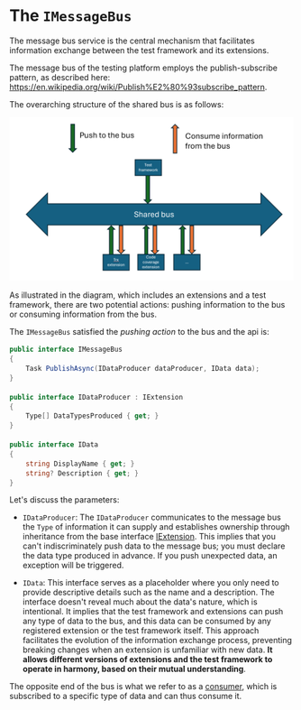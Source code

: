 # The `IMessageBus`

The message bus service is the central mechanism that facilitates information exchange between the test framework and its extensions.

The message bus of the testing platform employs the publish-subscribe pattern, as described here: <https://en.wikipedia.org/wiki/Publish%E2%80%93subscribe_pattern>.

The overarching structure of the shared bus is as follows:

![bus](bus.png)

As illustrated in the diagram, which includes an extensions and a test framework, there are two potential actions: pushing information to the bus or consuming information from the bus.

The `IMessageBus` satisfied the *pushing action* to the bus and the api is:

```cs
public interface IMessageBus
{
    Task PublishAsync(IDataProducer dataProducer, IData data);
}

public interface IDataProducer : IExtension
{
    Type[] DataTypesProduced { get; }
}

public interface IData
{
    string DisplayName { get; }
    string? Description { get; }
}
```

Let's discuss the parameters:

* `IDataProducer`: The `IDataProducer` communicates to the message bus the `Type` of information it can supply and establishes ownership through inheritance from the base interface [IExtension](iextension.md). This implies that you can't indiscriminately push data to the message bus; you must declare the data type produced in advance. If you push unexpected data, an exception will be triggered.

* `IData`: This interface serves as a placeholder where you only need to provide descriptive details such as the name and a description. The interface doesn't reveal much about the data's nature, which is intentional. It implies that the test framework and extensions can push any type of data to the bus, and this data can be consumed by any registered extension or the test framework itself.
This approach facilitates the evolution of the information exchange process, preventing breaking changes when an extension is unfamiliar with new data. **It allows different versions of extensions and the test framework to operate in harmony, based on their mutual understanding**.

The opposite end of the bus is what we refer to as a [consumer](idataConsumer.md), which is subscribed to a specific type of data and can thus consume it.
